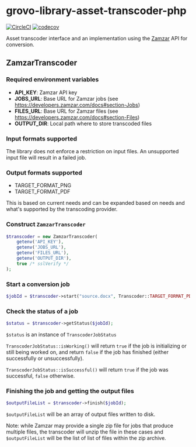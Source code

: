 # grovo-library-asset-transcoder-php

[![CircleCI](https://circleci.com/gh/GrovoLearning/grovo-library-asset-transcoder-php.svg?style=svg&circle-token=c3a0b26a76eb797b8a8f7723e0e517d223dacbe9)](https://circleci.com/gh/GrovoLearning/grovo-library-asset-transcoder-php) [![codecov](https://codecov.io/gh/GrovoLearning/grovo-library-asset-transcoder-php/branch/master/graph/badge.svg?token=3G9Xec1LC8)](https://codecov.io/gh/GrovoLearning/grovo-library-asset-transcoder-php)


Asset transcoder interface and an implementation using the [Zamzar](https://developers.zamzar.com/) API for conversion.

## ZamzarTranscoder

### Required environment variables
- **API_KEY**: Zamzar API key
- **JOBS_URL**: Base URL for Zamzar jobs (see https://developers.zamzar.com/docs#section-Jobs)
- **FILES_URL**: Base URL for Zamzar files (see https://developers.zamzar.com/docs#section-Files)
- **OUTPUT_DIR**: Local path where to store transcoded files

### Input formats supported
The library does not enforce a restriction on input files. An unsupported input file will result in a failed job.

### Output formats supported
- TARGET_FORMAT_PNG
- TARGET_FORMAT_PDF

This is based on current needs and can be expanded based on needs and what's supported by the transcoding provider.

### Construct `ZamzarTranscoder`

```php
$transcoder = new ZamzarTranscoder(
    getenv('API_KEY'),
    getenv('JOBS_URL'),
    getenv('FILES_URL'),
    getenv('OUTPUT_DIR'),
    true /* sslVerify */
);
```

### Start a conversion job

```php
$jobId = $transcoder->start("source.docx", Transcoder::TARGET_FORMAT_PDF);
```

### Check the status of a job

```php
$status = $transcoder->getStatus($jobId);
```

`$status` is an instance of `TranscoderJobStatus`

 `TranscoderJobStatus::isWorking()` will return `true` if the job is initializing or still being worked on, and return `false` if the job has finished (either successfully or unsuccessfully).

 `TranscoderJobStatus::isSuccessful()` will return `true` if the job was successful, `false` otherwise.

### Finishing the job and getting the output files

```php
$outputFileList = $transcoder->finish($jobId);
```

`$outputFileList` will be an array of output files written to disk. 

Note: while Zamzar may provide a single zip file for jobs that produce multiple files, the transcoder will unzip the file in these cases and `$outputFileList` will be the list of list of files within the zip archive.

